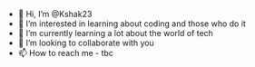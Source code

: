 - 👋 Hi, I’m @Kshak23
- 👀 I’m interested in learning about coding and those who do it 
- 🌱 I’m currently learning a lot about the world of tech
- 💞️ I’m looking to collaborate with you 
- 📫 How to reach me - tbc

<!---
Kshak23/Kshak23 is a ✨ special ✨ repository because its `README.md` (this file) appears on your GitHub profile.
You can click the Preview link to take a look at your changes.
--->

